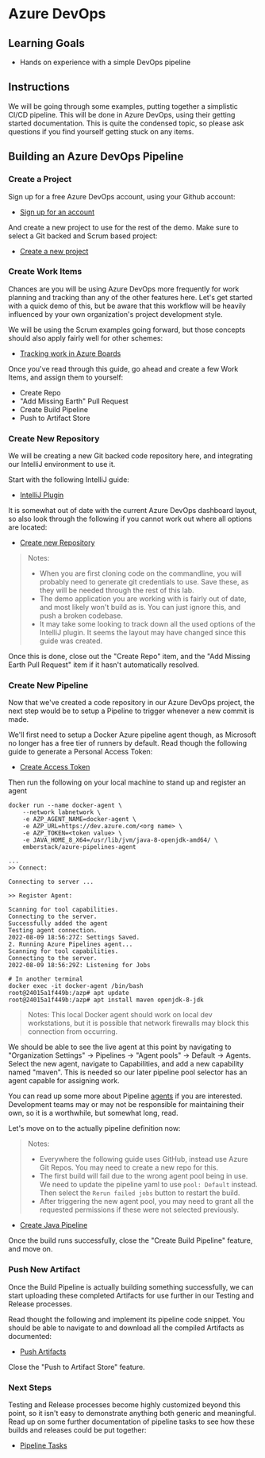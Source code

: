 # Azure DevOps

## Learning Goals

- Hands on experience with a simple DevOps pipeline

## Instructions

We will be going through some examples, putting together a simplistic CI/CD pipeline. This will be done in Azure DevOps, using their getting started documentation.
This is quite the condensed topic, so please ask questions if you find yourself getting stuck on any items.


## Building an Azure DevOps Pipeline


### Create a Project

Sign up for a free Azure DevOps account, using your Github account:

- [Sign up for an account](https://docs.microsoft.com/en-us/azure/devops/user-guide/sign-up-invite-teammates)

And create a new project to use for the rest of the demo. Make sure to select a Git backed and Scrum based project:

- [Create a new project](https://docs.microsoft.com/en-us/azure/devops/organizations/projects/create-project)


### Create Work Items

Chances are you will be using Azure DevOps more frequently for work planning and tracking than any of the other features here. Let's get started with a quick demo of this, but be aware
that this workflow will be heavily influenced by your own organization's project development style.

We will be using the Scrum examples going forward, but those concepts should also apply fairly well for other schemes:

- [Tracking work in Azure Boards](https://docs.microsoft.com/en-us/azure/devops/boards/get-started/plan-track-work)

Once you've read through this guide, go ahead and create a few Work Items, and assign them to yourself:

- Create Repo
- "Add Missing Earth" Pull Request 
- Create Build Pipeline
- Push to Artifact Store


### Create New Repository

We will be creating a new Git backed code repository here, and integrating our IntelliJ environment to use it.

Start with the following IntelliJ guide:

- [IntelliJ Plugin](https://docs.microsoft.com/en-us/azure/devops/repos/git/create-repo-intellij)

It is somewhat out of date with the current Azure DevOps dashboard layout, so also look through the following if you cannot work out where all options are located:

- [Create new Repository](https://docs.microsoft.com/en-us/azure/devops/repos/git/create-new-repo)

> Notes:  
> - When you are first cloning code on the commandline, you will probably need to generate git credentials to use. Save these, as they will be needed through the rest of this lab.  
> - The demo application you are working with is fairly out of date, and most likely won't build as is. You can just ignore this, and push a broken codebase.  
> - It may take some looking to track down all the used options of the IntelliJ plugin. It seems the layout may have changed since this guide was created. 

Once this is done, close out the "Create Repo" item, and the "Add Missing Earth Pull Request" item if it hasn't automatically resolved.


### Create New Pipeline

Now that we've created a code repository in our Azure DevOps project, the next step would be to setup a Pipeline to trigger whenever a new commit is made.

We'll first need to setup a Docker Azure pipeline agent though, as Microsoft no longer has a free tier of runners by default.
Read though the following guide to generate a Personal Access Token:

- [Create Access Token](https://docs.microsoft.com/en-us/azure/devops/organizations/accounts/use-personal-access-tokens-to-authenticate)

Then run the following on your local machine to stand up and register an agent

``` text
docker run --name docker-agent \
    --network labnetwork \
    -e AZP_AGENT_NAME=docker-agent \
    -e AZP_URL=https://dev.azure.com/<org name> \
    -e AZP_TOKEN=<token value> \
    -e JAVA_HOME_8_X64=/usr/lib/jvm/java-8-openjdk-amd64/ \
    emberstack/azure-pipelines-agent
```
``` shell
...
>> Connect:

Connecting to server ...

>> Register Agent:

Scanning for tool capabilities.
Connecting to the server.
Successfully added the agent
Testing agent connection.
2022-08-09 18:56:27Z: Settings Saved.
2. Running Azure Pipelines agent...
Scanning for tool capabilities.
Connecting to the server.
2022-08-09 18:56:29Z: Listening for Jobs
```
``` text
# In another terminal
docker exec -it docker-agent /bin/bash
root@24015a1f449b:/azp# apt update
root@24015a1f449b:/azp# apt install maven openjdk-8-jdk
```

> Notes: This local Docker agent should work on local dev workstations, but it is possible that network firewalls may block this connection from occurring. 

We should be able to see the live agent at this point by navigating to "Organization Settings" -> Pipelines -> "Agent pools" -> Default -> Agents.
Select the new agent, navigate to Capabilities, and add a new capability named "maven". This is needed so our later pipeline pool selector has an agent capable for assigning work.

You can read up some more about Pipeline [agents](https://docs.microsoft.com/en-us/azure/devops/pipelines/agents/agents) if you are interested. Development teams may or may not be
responsible for maintaining their own, so it is a worthwhile, but somewhat long, read.

Let's move on to the actually pipeline definition now:

> Notes:  
> - Everywhere the following guide uses GitHub, instead use Azure Git Repos. You may need to create a new repo for this.  
> - The first build will fail due to the wrong agent pool being in use. We need to update the pipeline yaml to use `pool: Default` instead. Then select the `Rerun failed jobs` button to restart the build.  
> - After triggering the new agent pool, you may need to grant all the requested permissions if these were not selected previously.

- [Create Java Pipeline](https://docs.microsoft.com/en-us/azure/devops/pipelines/create-first-pipeline?tabs=java)


Once the build runs successfully, close the "Create Build Pipeline" feature, and move on.


### Push New Artifact

Once the Build Pipeline is actually building something successfully, we can start uploading these completed Artifacts for use further in our Testing and Release processes.

Read thought the following and implement its pipeline code snippet. You should be able to navigate to and download all the compiled Artifacts as documented:

- [Push Artifacts](https://docs.microsoft.com/en-us/azure/devops/pipelines/publish-pipeline-artifact)

Close the "Push to Artifact Store" feature.


### Next Steps

Testing and Release processes become highly customized beyond this point, so it isn't easy to demonstrate anything both generic and meaningful. Read up on some further documentation of pipeline
tasks to see how these builds and releases could be put together:

- [Pipeline Tasks](https://docs.microsoft.com/en-us/azure/devops/pipelines/tasks/)
